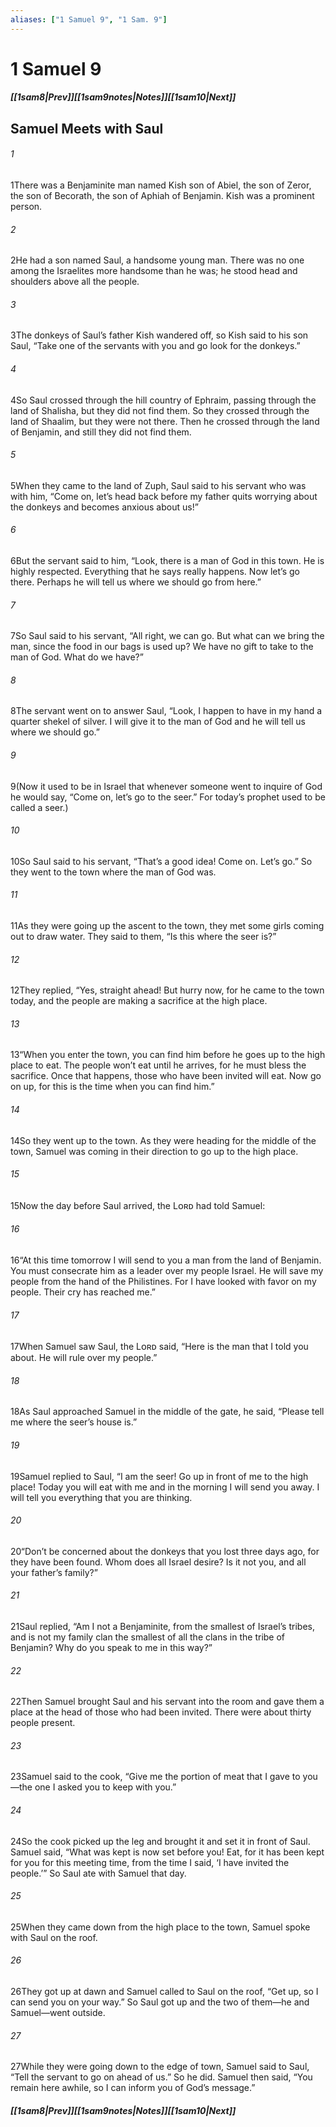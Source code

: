 ```yaml
---
aliases: ["1 Samuel 9", "1 Sam. 9"]
---
```

# 1 Samuel 9
##### <span class=arrow-left></span>[[1sam8|Prev]]<span class=navigation-separator></span>[[1sam9notes|Notes]]<span class=navigation-separator></span>[[1sam10|Next]]<span class=arrow-right></span>
## Samuel Meets with Saul
###### 1
<span class=verse-first>1</span>There was a Benjaminite man named Kish son of Abiel, the son of Zeror, the son of Becorath, the son of Aphiah of Benjamin. Kish was a prominent person.
###### 2
<span class=verse-body>2</span>He had a son named Saul, a handsome young man. There was no one among the Israelites more handsome than he was; he stood head and shoulders above all the people.
<div class=paragraph-break></div>

###### 3
<span class=verse-first>3</span>The donkeys of Saul’s father Kish wandered off, so Kish said to his son Saul, “Take one of the servants with you and go look for the donkeys.”
###### 4
<span class=verse-body>4</span>So Saul crossed through the hill country of Ephraim, passing through the land of Shalisha, but they did not find them. So they crossed through the land of Shaalim, but they were not there. Then he crossed through the land of Benjamin, and still they did not find them.
<div class=paragraph-break></div>

###### 5
<span class=verse-first>5</span>When they came to the land of Zuph, Saul said to his servant who was with him, “Come on, let’s head back before my father quits worrying about the donkeys and becomes anxious about us!”
###### 6
<span class=verse-body>6</span>But the servant said to him, “Look, there is a man of God in this town. He is highly respected. Everything that he says really happens. Now let’s go there. Perhaps he will tell us where we should go from here.”
###### 7
<span class=verse-body>7</span>So Saul said to his servant, “All right, we can go. But what can we bring the man, since the food in our bags is used up? We have no gift to take to the man of God. What do we have?”
###### 8
<span class=verse-body>8</span>The servant went on to answer Saul, “Look, I happen to have in my hand a quarter shekel of silver. I will give it to the man of God and he will tell us where we should go.”
###### 9
<span class=verse-body>9</span>(Now it used to be in Israel that whenever someone went to inquire of God he would say, “Come on, let’s go to the seer.” For today’s prophet used to be called a seer.)
###### 10
<span class=verse-body>10</span>So Saul said to his servant, “That’s a good idea! Come on. Let’s go.” So they went to the town where the man of God was.
<div class=paragraph-break></div>

###### 11
<span class=verse-first>11</span>As they were going up the ascent to the town, they met some girls coming out to draw water. They said to them, “Is this where the seer is?”
###### 12
<span class=verse-body>12</span>They replied, “Yes, straight ahead! But hurry now, for he came to the town today, and the people are making a sacrifice at the high place.
###### 13
<span class=verse-body>13</span>“When you enter the town, you can find him before he goes up to the high place to eat. The people won’t eat until he arrives, for he must bless the sacrifice. Once that happens, those who have been invited will eat. Now go on up, for this is the time when you can find him.”
###### 14
<span class=verse-body>14</span>So they went up to the town. As they were heading for the middle of the town, Samuel was coming in their direction to go up to the high place.
<div class=paragraph-break></div>

###### 15
<span class=verse-first>15</span>Now the day before Saul arrived, the Lᴏʀᴅ had told Samuel:
###### 16
<span class=verse-body>16</span>“At this time tomorrow I will send to you a man from the land of Benjamin. You must consecrate him as a leader over my people Israel. He will save my people from the hand of the Philistines. For I have looked with favor on my people. Their cry has reached me.”
###### 17
<span class=verse-body>17</span>When Samuel saw Saul, the Lᴏʀᴅ said, “Here is the man that I told you about. He will rule over my people.”
###### 18
<span class=verse-body>18</span>As Saul approached Samuel in the middle of the gate, he said, “Please tell me where the seer’s house is.”
###### 19
<span class=verse-body>19</span>Samuel replied to Saul, “I am the seer! Go up in front of me to the high place! Today you will eat with me and in the morning I will send you away. I will tell you everything that you are thinking.
###### 20
<span class=verse-body>20</span>“Don’t be concerned about the donkeys that you lost three days ago, for they have been found. Whom does all Israel desire? Is it not you, and all your father’s family?”
###### 21
<span class=verse-body>21</span>Saul replied, “Am I not a Benjaminite, from the smallest of Israel’s tribes, and is not my family clan the smallest of all the clans in the tribe of Benjamin? Why do you speak to me in this way?”
<div class=paragraph-break></div>

###### 22
<span class=verse-first>22</span>Then Samuel brought Saul and his servant into the room and gave them a place at the head of those who had been invited. There were about thirty people present.
###### 23
<span class=verse-body>23</span>Samuel said to the cook, “Give me the portion of meat that I gave to you—the one I asked you to keep with you.”
###### 24
<span class=verse-body>24</span>So the cook picked up the leg and brought it and set it in front of Saul. Samuel said, “What was kept is now set before you! Eat, for it has been kept for you for this meeting time, from the time I said, ‘I have invited the people.’” So Saul ate with Samuel that day.
<div class=paragraph-break></div>

###### 25
<span class=verse-first>25</span>When they came down from the high place to the town, Samuel spoke with Saul on the roof.
###### 26
<span class=verse-body>26</span>They got up at dawn and Samuel called to Saul on the roof, “Get up, so I can send you on your way.” So Saul got up and the two of them—he and Samuel—went outside.
###### 27
<span class=verse-body>27</span>While they were going down to the edge of town, Samuel said to Saul, “Tell the servant to go on ahead of us.” So he did. Samuel then said, “You remain here awhile, so I can inform you of God’s message.”
##### <span class=arrow-left></span>[[1sam8|Prev]]<span class=navigation-separator></span>[[1sam9notes|Notes]]<span class=navigation-separator></span>[[1sam10|Next]]<span class=arrow-right></span>